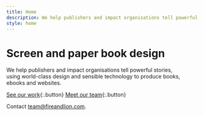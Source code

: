 ```yaml
---
title: Home
description: We help publishers and impact organisations tell powerful stories, using world-class design and sensible technology to produce books, ebooks and websites.
style: home
---
```


# Screen and paper book design

We help publishers and impact organisations tell powerful stories, using&nbsp;world-class design and sensible technology to produce books, ebooks&nbsp;and websites.

[See our work]({{site.baseurl}}/portfolio){:.button}
[Meet our team]({{site.baseurl}}/about#our-team){:.button}

Contact [team@fireandlion.com](mailto:team@fireandlion.com).
